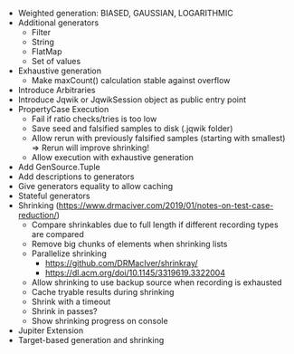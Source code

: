 - Weighted generation: BIASED, GAUSSIAN, LOGARITHMIC
- Additional generators
    - Filter
    - String
    - FlatMap
    - Set of values
- Exhaustive generation
    - Make maxCount() calculation stable against overflow
- Introduce Arbitraries
- Introduce Jqwik or JqwikSession object as public entry point
- PropertyCase Execution
  - Fail if ratio checks/tries is too low
  - Save seed and falsified samples to disk (.jqwik folder)
  - Allow rerun with previously falsified samples (starting with smallest) 
    => Rerun will improve shrinking!
  - Allow execution with exhaustive generation
- Add GenSource.Tuple
- Add descriptions to generators
- Give generators equality to allow caching
- Stateful generators
- Shrinking (https://www.drmaciver.com/2019/01/notes-on-test-case-reduction/)
  - Compare shrinkables due to full length if different recording types are compared
  - Remove big chunks of elements when shrinking lists
  - Parallelize shrinking 
    - https://github.com/DRMacIver/shrinkray/
    - https://dl.acm.org/doi/10.1145/3319619.3322004
  - Allow shrinking to use backup source when recording is exhausted
  - Cache tryable results during shrinking
  - Shrink with a timeout
  - Shrink in passes? 
  - Show shrinking progress on console
- Jupiter Extension
- Target-based generation and shrinking
